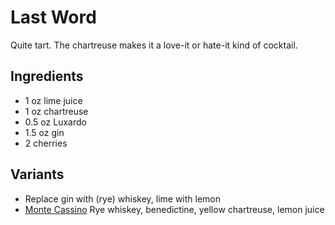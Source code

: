 # Last Word
Quite tart. The chartreuse makes it a love-it or hate-it kind of cocktail.

## Ingredients
* 1 oz lime juice
* 1 oz chartreuse
* 0.5 oz Luxardo
* 1.5 oz gin
* 2 cherries

## Variants
* Replace gin with (rye) whiskey, lime with lemon
* [Monte Cassino](https://www.diffordsguide.com/cocktails/recipe/2994/monte-cassino) Rye whiskey, benedictine, yellow chartreuse, lemon juice